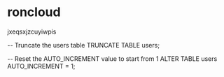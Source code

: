 # roncloud

<!-- G-Mail App Pass -->
jxeqsxjzcuyiwpis

<!-- SQL Code to Truncate Users Table-->
-- Truncate the users table
TRUNCATE TABLE users;

-- Reset the AUTO_INCREMENT value to start from 1
ALTER TABLE users AUTO_INCREMENT = 1;
